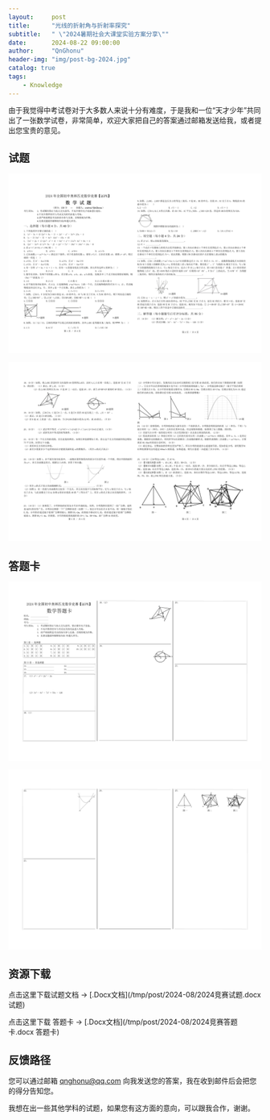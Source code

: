 ```yaml
---
layout:     post
title:      "光线的折射角与折射率探究"
subtitle:   " \"2024暑期社会大课堂实验方案分享\""
date:       2024-08-22 09:00:00
author:     "QnGhonu"
header-img: "img/post-bg-2024.jpg"
catalog: true
tags:
    - Knowledge
---
```


由于我觉得中考试卷对于大多数人来说十分有难度，于是我和一位“天才少年”共同出了一张数学试卷，非常简单，欢迎大家把自己的答案通过邮箱发送给我，或者提出您宝贵的意见。

## 试题

![试卷第一页](/img/post/2024-08/test1.png)

![试卷第二页](/img/post/2024-08/test2.png)

## 答题卡

![正面](/img/post/2024-08/card1.png)

![背面](/img/post/2024-08/card2.png)

## 资源下载

点击这里下载试题文档 -> [.Docx文档](/tmp/post/2024-08/2024竞赛试题.docx 试题)

点击这里下载 答题卡  -> [.Docx文档](/tmp/post/2024-08/2024竞赛答题卡.docx 答题卡)

## 反馈路径

您可以通过邮箱 qnghonu@qq.com 向我发送您的答案，我在收到邮件后会把您的得分告知您。

我想在出一些其他学科的试题，如果您有这方面的意向，可以跟我合作，谢谢。

